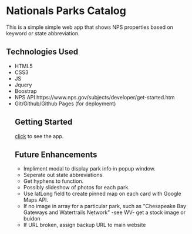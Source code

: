 # Nationals Parks Catalog

This is a simple simple web app that shows NPS properties based on keyword or state abbreviation.

## Technologies Used

<ul>
<li>HTML5</li>
<li>CSS3</li>
<li>JS</li>
<li>Jquery</li>
<li>Boostrap</li>
<li>NPS API https://www.nps.gov/subjects/developer/get-started.htm</li>
<li>Git/Github/Github Pages (for deployment)</li>

## Getting Started

[click](https://garrettruss.github.io/NPS-Project/) to see the app.

## Future Enhancements

<ul>
<li>Impliment modal to display park info in popup window.</li>
<li>Seperate out state abbreviations.</li>
<li>Get hyphens to function.</li>
<li>Possibly slideshow of photos for each park.</li>
<li>Use latLong field to create pinned map on each card with Google Maps API.</li>
<li>If no image in array for a particular park, such as "Chesapeake Bay Gateways and Watertrails Network" -see WV- get a stock image or buidon</li>
<li>If URL broken, assign backup URL to main website</li>
</ul>
